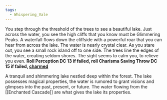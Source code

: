 ```yaml
---
tags:
  - Whispering_Vale
---
```

You step through the threshold of the trees to see a beautiful lake. Just across the water, you see the high cliffs that you know must be Glimmering Peaks. A waterfall flows down the cliffside with a powerful roar that you can hear from across the lake. The water is nearly crystal clear. As you stare out, you see a small rock island off to one side. The trees line the edges of the water, creating seldom shores. The sight seems to calm you, to relieve you even. **Roll Perception DC 13 if failed, roll Charisma Saving Throw DC 15 if failed, [charmed](mechanics.md#charmed)** 


A tranquil and shimmering lake nestled deep within the forest. The lake possesses magical properties, the water is rumored to grant visions and glimpses into the past, present, or future. The water flowing from the [[Enchanted Cascade]] are what gives the lake its properties.